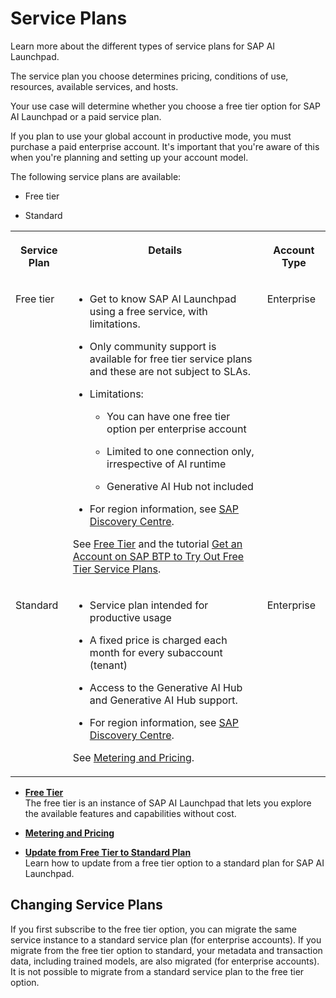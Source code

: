 <!-- loioec1717dd44b24a1c878da88508d2ecf1 -->

# Service Plans

Learn more about the different types of service plans for SAP AI Launchpad.

The service plan you choose determines pricing, conditions of use, resources, available services, and hosts.

Your use case will determine whether you choose a free tier option for SAP AI Launchpad or a paid service plan.

If you plan to use your global account in productive mode, you must purchase a paid enterprise account. It's important that you're aware of this when you're planning and setting up your account model.

The following service plans are available:

-   Free tier

-   Standard



<table>
<tr>
<th valign="top">

Service Plan

</th>
<th valign="top">

Details

</th>
<th valign="top">

Account Type

</th>
</tr>
<tr>
<td valign="top">

Free tier

</td>
<td valign="top">

-   Get to know SAP AI Launchpad using a free service, with limitations.
-   Only community support is available for free tier service plans and these are not subject to SLAs.

-   Limitations:

    -   You can have one free tier option per enterprise account

    -   Limited to one connection only, irrespective of AI runtime
    -   Generative AI Hub not included

-   For region information, see [SAP Discovery Centre](https://discovery-center.cloud.sap/serviceCatalog/sap-ai-launchpad?region=all).


See [Free Tier](free-tier-87e4fb1.md) and the tutorial [Get an Account on SAP BTP to Try Out Free Tier Service Plans](https://developers.sap.com/tutorials/btp-free-tier-account.html).

</td>
<td valign="top">

Enterprise

</td>
</tr>
<tr>
<td valign="top">

Standard

</td>
<td valign="top">

-   Service plan intended for productive usage

-   A fixed price is charged each month for every subaccount \(tenant\)

-   Access to the Generative AI Hub and Generative AI Hub support.


-   For region information, see [SAP Discovery Centre](https://discovery-center.cloud.sap/serviceCatalog/sap-ai-core?region=all&tab=feature&commercialModel=cpea).


See [Metering and Pricing](metering-and-pricing-b363ad6.md).

</td>
<td valign="top">

Enterprise

</td>
</tr>
</table>

-   **[Free Tier](free-tier-87e4fb1.md "The free tier is an instance of SAP AI Launchpad that lets you explore
		the available features and capabilities without cost.")**  
The free tier is an instance of SAP AI Launchpad that lets you explore the available features and capabilities without cost.
-   **[Metering and Pricing](metering-and-pricing-b363ad6.md "")**  

-   **[Update from Free Tier to Standard Plan](update-from-free-tier-to-standard-plan-7e32a70.md "Learn how to update from a free tier option to a standard plan for  SAP AI Launchpad.")**  
Learn how to update from a free tier option to a standard plan for SAP AI Launchpad.

<a name="concept_nlk_qlt_16b"/>

<!-- concept\_nlk\_qlt\_16b -->

## Changing Service Plans

If you first subscribe to the free tier option, you can migrate the same service instance to a standard service plan \(for enterprise accounts\). If you migrate from the free tier option to standard, your metadata and transaction data, including trained models, are also migrated \(for enterprise accounts\). It is not possible to migrate from a standard service plan to the free tier option.

